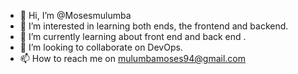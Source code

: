 - 👋 Hi, I’m @Mosesmulumba
- 👀 I’m interested in learning both ends, the frontend and backend.
- 🌱 I’m currently learning about front end and back end .
- 💞️ I’m looking to collaborate on DevOps.
- 📫 How to reach me on  mulumbamoses94@gmail.com

<!---
Mosesmulumba/Mosesmulumba is a ✨ special ✨ repository because its `README.md` (this file) appears on your GitHub profile.
You can click the Preview link to take a look at your changes.
--->
